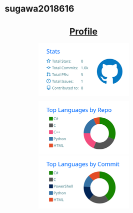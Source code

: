 # sugawa2018616

<h1 align="center">
  <a href="https://twitter.com/sugawa2018616">Profile</a>
</h1>

<p align="center">
  <img height="170" src="https://raw.githubusercontent.com/sugawa197203/sugawa197203/master/profile-summary-card-output/transparent/3-stats.svg">
</p>

<p align="center">
  <img height="170" src="https://raw.githubusercontent.com/sugawa197203/sugawa197203/master/profile-summary-card-output/transparent/1-repos-per-language.svg">
  <img height="170" src="https://raw.githubusercontent.com/sugawa197203/sugawa197203/master/profile-summary-card-output/transparent/2-most-commit-language.svg">
</p>
